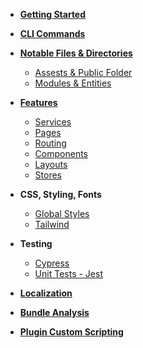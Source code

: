 - [**Getting Started**](Getting-Started.md)

- [**CLI Commands**](CLI-Commands.md)
- [**Notable Files & Directories**](Notable-files.md)
  - [Assests & Public Folder](Assests-&-Public-Folder.md)
  - [Modules & Entities](Modules-&-Entities.md)
- [**Features**](Features.md)
    - [Services](Services.md)
    - [Pages](Pages.md)
    - [Routing](Routing.md)
    - [Components](Components.md)
    - [Layouts](Layouts.md)
    - [Stores](Stores.md)

- **CSS, Styling, Fonts**

  - [Global Styles](Global-Styles.md)
  - [Tailwind](Tailwind.md)

- **Testing**

  - [Cypress](Cypress.md)
  - [Unit Tests - Jest](Unit-Tests.md)

- [**Localization**](Localization.md)
- [**Bundle Analysis**](Bundle-Analysis.md)
- [**Plugin Custom Scripting**](Plugin-Custom-Scripting.md)
  
